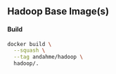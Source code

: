 ## Hadoop Base Image(s)

#### Build
```bash
docker build \
  --squash \
  --tag andahme/hadoop \
  hadoop/.
```

